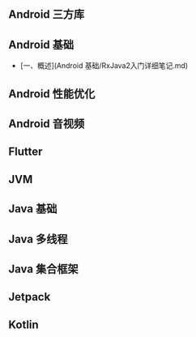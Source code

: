 
## Android 三方库


## Android 基础

- [一、概述](Android 基础/RxJava2入门详细笔记.md)

## Android 性能优化


## Android 音视频


## Flutter


## JVM


## Java 基础


## Java 多线程


## Java 集合框架


## Jetpack


## Kotlin
